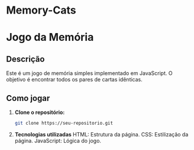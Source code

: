 # Memory-Cats
# Jogo da Memória

## Descrição
Este é um jogo de memória simples implementado em JavaScript. O objetivo é encontrar todos os pares de cartas idênticas.

## Como jogar
1. **Clone o repositório:**
   ```bash
   git clone https://seu-repositorio.git

2. **Tecnologias utilizadas**
   HTML: Estrutura da página.
   CSS: Estilização da página.
   JavaScript: Lógica do jogo.
